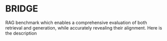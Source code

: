 # BRIDGE
RAG benchmark which enables a comprehensive evaluation of both retrieval and generation, while accurately revealing their alignment.
Here is the description 
